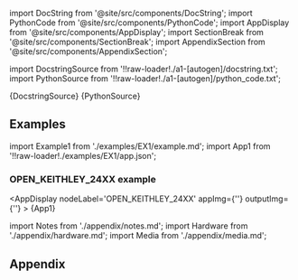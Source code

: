 
[//]: # (Custom component imports)

import DocString from '@site/src/components/DocString';
import PythonCode from '@site/src/components/PythonCode';
import AppDisplay from '@site/src/components/AppDisplay';
import SectionBreak from '@site/src/components/SectionBreak';
import AppendixSection from '@site/src/components/AppendixSection';

[//]: # (Docstring)

import DocstringSource from '!!raw-loader!./a1-[autogen]/docstring.txt';
import PythonSource from '!!raw-loader!./a1-[autogen]/python_code.txt';

<DocString>{DocstringSource}</DocString>
<PythonCode GLink='IO/INSTRUMENTS/SOURCEMETERS/KEITHLEY/24XX/BASIC/OPEN_KEITHLEY_24XX/OPEN_KEITHLEY_24XX.py'>{PythonSource}</PythonCode>

<SectionBreak />

    

[//]: # (Examples)

## Examples

import Example1 from './examples/EX1/example.md';
import App1 from '!!raw-loader!./examples/EX1/app.json';

### OPEN_KEITHLEY_24XX example

<AppDisplay
    nodeLabel='OPEN_KEITHLEY_24XX'
    appImg={''}
    outputImg={''}
    >
    {App1}
</AppDisplay>

<Example1 />

<SectionBreak />
  
    

[//]: # (Appendix)

import Notes from './appendix/notes.md';
import Hardware from './appendix/hardware.md';
import Media from './appendix/media.md';

## Appendix

<AppendixSection index={0} folderPath='nodes/IO/INSTRUMENTS/SOURCEMETERS/KEITHLEY/24XX/BASIC/OPEN_KEITHLEY_24XX/appendix/'><Notes /></AppendixSection>
<AppendixSection index={1} folderPath='nodes/IO/INSTRUMENTS/SOURCEMETERS/KEITHLEY/24XX/BASIC/OPEN_KEITHLEY_24XX/appendix/'><Hardware /></AppendixSection>
<AppendixSection index={2} folderPath='nodes/IO/INSTRUMENTS/SOURCEMETERS/KEITHLEY/24XX/BASIC/OPEN_KEITHLEY_24XX/appendix/'><Media /></AppendixSection>


